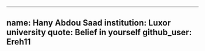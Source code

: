 
---
name: Hany Abdou Saad
institution: Luxor university
quote: Belief in yourself
github_user: Ereh11
---
